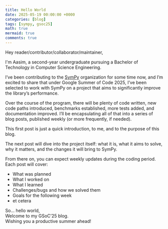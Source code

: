 ```yaml
---
title: Hello World
date: 2025-05-19 00:00:00 +0000
categories: [blog]
tags: [sympy, gsoc25]
math: true
mermaid: true
comments: true
---
```



Hey reader/contributor/collaborator/maintainer,

I'm Aasim, a second-year undergraduate pursuing a Bachelor of Technology in Computer Science Engineering.

I’ve been contributing to the [SymPy](https://sympy.org/) organization for some time now, and I’m excited to share that under Google Summer of Code 2025, I’ve been selected to work with SymPy on a project that aims to significantly improve the library’s performance.

Over the course of the program, there will be plenty of code written, new code paths introduced, benchmarks established, more tests added, and documentation improved. I’ll be encapsulating all of that into a series of blog posts, published weekly (or more frequently, if needed).

This first post is just a quick introduction, to me, and to the purpose of this blog.

The next post will dive into the project itself: what it is, what it aims to solve, why it matters, and the changes it will bring to SymPy.

From there on, you can expect weekly updates during the coding period. Each post will cover:

- What was planned
- What I worked on
- What I learned
- Challenges/bugs and how we solved them
- Goals for the following week
- et cetera

So… hello world,  
Welcome to my GSoC’25 blog.  
Wishing you a productive summer ahead!   


